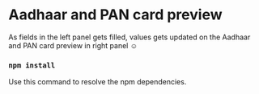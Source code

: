 # Aadhaar and PAN card preview 

As fields in the left panel gets filled, values gets updated on the Aadhaar and PAN card preview in right panel ☺   

### `npm install`

Use this command to resolve the npm dependencies.